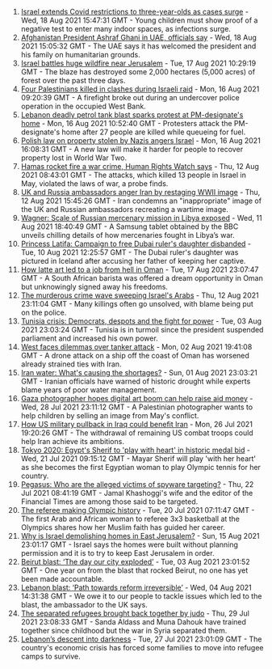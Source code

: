 1. [Israel extends Covid restrictions to three-year-olds as cases surge](https://www.bbc.co.uk/news/world-middle-east-58245285) - Wed, 18 Aug 2021 15:47:31 GMT - Young children must show proof of a negative test to enter many indoor spaces, as infections surge.
2. [Afghanistan President Ashraf Ghani in UAE, officials say](https://www.bbc.co.uk/news/world-asia-58260902) - Wed, 18 Aug 2021 15:05:32 GMT - The UAE says it has welcomed the president and his family on humanitarian grounds.
3. [Israel battles huge wildfire near Jerusalem](https://www.bbc.co.uk/news/world-middle-east-58243631) - Tue, 17 Aug 2021 10:29:19 GMT - The blaze has destroyed some 2,000 hectares (5,000 acres) of forest over the past three days.
4. [Four Palestinians killed in clashes during Israeli raid](https://www.bbc.co.uk/news/world-middle-east-58228621) - Mon, 16 Aug 2021 09:20:39 GMT - A firefight broke out during an undercover police operation in the occupied West Bank.
5. [Lebanon deadly petrol tank blast sparks protest at PM-designate's home](https://www.bbc.co.uk/news/world-middle-east-58229183) - Mon, 16 Aug 2021 10:52:40 GMT - Protesters attack the PM-designate's home after 27 people are killed while queueing for fuel.
6. [Polish law on property stolen by Nazis angers Israel](https://www.bbc.co.uk/news/world-europe-58218750) - Mon, 16 Aug 2021 16:08:31 GMT - A new law will make it harder for people to recover property lost in World War Two.
7. [Hamas rocket fire a war crime, Human Rights Watch says](https://www.bbc.co.uk/news/world-middle-east-58183968) - Thu, 12 Aug 2021 08:43:01 GMT - The attacks, which killed 13 people in Israel in May, violated the laws of war, a probe finds.
8. [UK and Russia ambassadors anger Iran by restaging WWII image](https://www.bbc.co.uk/news/world-middle-east-58186006) - Thu, 12 Aug 2021 15:45:26 GMT - Iran condemns an "inappropriate" image of the UK and Russian ambassadors recreating a wartime image.
9. [Wagner: Scale of Russian mercenary mission in Libya exposed](https://www.bbc.co.uk/news/world-africa-58009514) - Wed, 11 Aug 2021 18:40:49 GMT - A Samsung tablet obtained by the BBC unveils chilling details of how mercenaries fought in Libya’s war.
10. [Princess Latifa: Campaign to free Dubai ruler's daughter disbanded](https://www.bbc.co.uk/news/world-middle-east-58156419) - Tue, 10 Aug 2021 12:25:57 GMT - The Dubai ruler's daughter was pictured in Iceland after accusing her father of keeping her captive.
11. [How latte art led to a job from hell in Oman](https://www.bbc.co.uk/news/world-africa-57990393) - Tue, 17 Aug 2021 23:07:47 GMT - A South African barista was offered a dream opportunity in Oman but unknowingly signed away his freedoms.
12. [The murderous crime wave sweeping Israel's Arabs](https://www.bbc.co.uk/news/world-middle-east-58183954) - Thu, 12 Aug 2021 23:11:04 GMT - Many killings often go unsolved, with blame being put on the police.
13. [Tunisia crisis: Democrats, despots and the fight for power](https://www.bbc.co.uk/news/world-africa-58071263) - Tue, 03 Aug 2021 23:03:24 GMT - Tunisia is in turmoil since the president suspended parliament and increased his own power.
14. [West faces dilemmas over tanker attack](https://www.bbc.co.uk/news/world-middle-east-58061401) - Mon, 02 Aug 2021 19:41:08 GMT - A drone attack on a ship off the coast of Oman has worsened already strained ties with Iran.
15. [Iran water: What's causing the shortages?](https://www.bbc.co.uk/news/58012290) - Sun, 01 Aug 2021 23:03:21 GMT - Iranian officials have warned of historic drought while experts blame years of poor water management.
16. [Gaza photographer hopes digital art boom can help raise aid money](https://www.bbc.co.uk/news/world-middle-east-57970467) - Wed, 28 Jul 2021 23:11:12 GMT - A Palestinian photographer wants to help children by selling an image from May's conflict.
17. [How US military pullback in Iraq could benefit Iran](https://www.bbc.co.uk/news/world-middle-east-57976007) - Mon, 26 Jul 2021 19:20:26 GMT - The withdrawal of remaining US combat troops could help Iran achieve its ambitions.
18. [Tokyo 2020: Egypt's Sherif to 'play with heart' in historic medal bid](https://www.bbc.co.uk/sport/africa/57844534) - Wed, 21 Jul 2021 09:15:12 GMT - Mayar Sherif will play 'with her heart' as she becomes the first Egyptian woman to play Olympic tennis for her country.
19. [Pegasus: Who are the alleged victims of spyware targeting?](https://www.bbc.co.uk/news/world-57891506) - Thu, 22 Jul 2021 08:41:19 GMT - Jamal Khashoggi's wife and the editor of the Financial Times are among those said to be targeted.
20. [The referee making Olympic history](https://www.bbc.co.uk/sport/africa/57899407) - Tue, 20 Jul 2021 07:11:47 GMT - The first Arab and African woman to referee 3x3 basketball at the Olympics shares how her Muslim faith has guided her career.
21. [Why is Israel demolishing homes in East Jerusalem?](https://www.bbc.co.uk/news/world-middle-east-58201218) - Sun, 15 Aug 2021 23:01:17 GMT - Israel says the homes were built without planning permission and it is to try to keep East Jerusalem in order.
22. [Beirut blast: ‘The day our city exploded’](https://www.bbc.co.uk/news/world-middle-east-58076999) - Tue, 03 Aug 2021 23:01:52 GMT - One year on from the blast that rocked Beirut, no one has yet been made accountable.
23. [Lebanon blast: ‘Path towards reform irreversible’](https://www.bbc.co.uk/news/world-middle-east-58091119) - Wed, 04 Aug 2021 14:31:38 GMT - We owe it to our people to tackle issues which led to the blast, the ambassador to the UK says.
24. [The separated refugees brought back together by judo](https://www.bbc.co.uk/news/world-58020945) - Thu, 29 Jul 2021 23:08:33 GMT - Sanda Aldass and Muna Dahouk have trained together since childhood but the war in Syria separated them.
25. [Lebanon’s descent into darkness](https://www.bbc.co.uk/news/world-middle-east-57988693) - Tue, 27 Jul 2021 23:01:09 GMT - The country's economic crisis has forced some families to move into refugee camps to survive.
